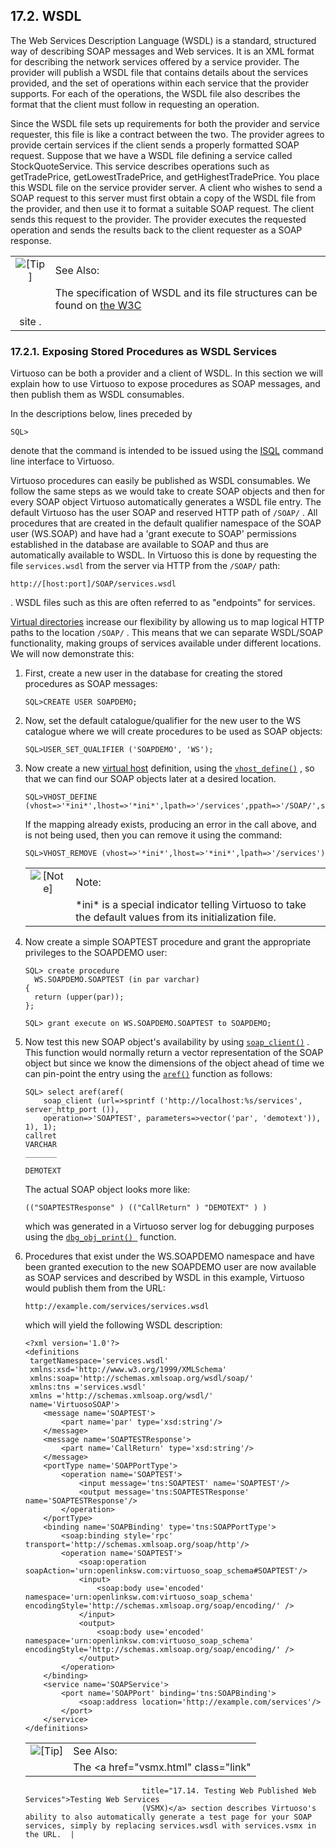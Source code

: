<div>

<div>

<div>

<div>

## 17.2. WSDL

</div>

</div>

</div>

The Web Services Description Language (WSDL) is a standard, structured
way of describing SOAP messages and Web services. It is an XML format
for describing the network services offered by a service provider. The
provider will publish a WSDL file that contains details about the
services provided, and the set of operations within each service that
the provider supports. For each of the operations, the WSDL file also
describes the format that the client must follow in requesting an
operation.

Since the WSDL file sets up requirements for both the provider and
service requester, this file is like a contract between the two. The
provider agrees to provide certain services if the client sends a
properly formatted SOAP request. Suppose that we have a WSDL file
defining a service called StockQuoteService. This service describes
operations such as getTradePrice, getLowestTradePrice, and
getHighestTradePrice. You place this WSDL file on the service provider
server. A client who wishes to send a SOAP request to this server must
first obtain a copy of the WSDL file from the provider, and then use it
to format a suitable SOAP request. The client sends this request to the
provider. The provider executes the requested operation and sends the
results back to the client requester as a SOAP response.

<div>

|                            |                                                                                                                                           |
|:--------------------------:|:------------------------------------------------------------------------------------------------------------------------------------------|
| ![\[Tip\]](images/tip.png) | See Also:                                                                                                                                 |
|                            | The specification of WSDL and its file structures can be found on <a href="http://www.w3.org/TR/wsdl" class="ulink" target="_top">the W3C 
                              site</a> .                                                                                                                                 |

</div>

<div>

<div>

<div>

<div>

### 17.2.1. Exposing Stored Procedures as WSDL Services

</div>

</div>

</div>

Virtuoso can be both a provider and a client of WSDL. In this section we
will explain how to use Virtuoso to expose procedures as SOAP messages,
and then publish them as WSDL consumables.

In the descriptions below, lines preceded by

``` programlisting
SQL>
```

denote that the command is intended to be issued using the
<a href="configuringvirtuosoclients.html#isql" class="link"
title="Native Virtuoso Interactive SQL Query (ISQL)">ISQL</a> command
line interface to Virtuoso.

Virtuoso procedures can easily be published as WSDL consumables. We
follow the same steps as we would take to create SOAP objects and then
for every SOAP object Virtuoso automatically generates a WSDL file
entry. The default Virtuoso has the user SOAP and reserved HTTP path of
`/SOAP/` . All procedures that are created in the default qualifier
namespace of the SOAP user (WS.SOAP) and have had a 'grant execute to
SOAP' permissions established in the database are available to SOAP and
thus are automatically available to WSDL. In Virtuoso this is done by
requesting the file `services.wsdl` from the server via HTTP from the
`/SOAP/` path:

``` programlisting
http://[host:port]/SOAP/services.wsdl
```

. WSDL files such as this are often referred to as "endpoints" for
services.

<a href="ch-webappdevelopment.html#virtdir" class="link"
title="14.1.2. Virtual Directories">Virtual directories</a> increase our
flexibility by allowing us to map logical HTTP paths to the location
`/SOAP/` . This means that we can separate WSDL/SOAP functionality,
making groups of services available under different locations. We will
now demonstrate this:

<div>

1.  First, create a new user in the database for creating the stored
    procedures as SOAP messages:

    ``` programlisting
    SQL>CREATE USER SOAPDEMO;
    ```

2.  Now, set the default catalogue/qualifier for the new user to the WS
    catalogue where we will create procedures to be used as SOAP
    objects:

    ``` programlisting
    SQL>USER_SET_QUALIFIER ('SOAPDEMO', 'WS');
    ```

3.  Now create a new
    <a href="ch-webappdevelopment.html#virtdir" class="link"
    title="14.1.2. Virtual Directories">virtual host</a> definition,
    using the
    <a href="fn_vhost_define.html" class="link" title="VHOST_DEFINE"><code
    class="function">vhost_define()</code></a> , so that we can find our
    SOAP objects later at a desired location.

    ``` programlisting
    SQL>VHOST_DEFINE (vhost=>'*ini*',lhost=>'*ini*',lpath=>'/services',ppath=>'/SOAP/',soap_user=>'SOAPDEMO');
    ```

    If the mapping already exists, producing an error in the call above,
    and is not being used, then you can remove it using the command:

    ``` programlisting
    SQL>VHOST_REMOVE (vhost=>'*ini*',lhost=>'*ini*',lpath=>'/services')
    ```

    <div>

    |                              |                                                                                                          |
    |:----------------------------:|:---------------------------------------------------------------------------------------------------------|
    | ![\[Note\]](images/note.png) | Note:                                                                                                    |
    |                              | \*ini\* is a special indicator telling Virtuoso to take the default values from its initialization file. |

    </div>

4.  Now create a simple SOAPTEST procedure and grant the appropriate
    privileges to the SOAPDEMO user:

    ``` programlisting
    SQL> create procedure
      WS.SOAPDEMO.SOAPTEST (in par varchar)
    {
      return (upper(par));
    };

    SQL> grant execute on WS.SOAPDEMO.SOAPTEST to SOAPDEMO;
    ```

5.  Now test this new SOAP object's availability by using
    <a href="fn_soap_client.html" class="link" title="soap_client"><code
    class="function">soap_client()</code></a> . This function would
    normally return a vector representation of the SOAP object but since
    we know the dimensions of the object ahead of time we can pin-point
    the entry using the
    <a href="fn_aref.html" class="link" title="aref"><code
    class="function">aref()</code></a> function as follows:

    ``` programlisting
    SQL> select aref(aref(
        soap_client (url=>sprintf ('http://localhost:%s/services', server_http_port ()),
        operation=>'SOAPTEST', parameters=>vector('par', 'demotext')), 1), 1);
    callret
    VARCHAR
    _______

    DEMOTEXT
    ```

    The actual SOAP object looks more like:

    ``` programlisting
    (("SOAPTESTResponse" ) (("CallReturn" ) "DEMOTEXT" ) )
    ```

    which was generated in a Virtuoso server log for debugging purposes
    using the
    <a href="fn_dbg_obj_print.html" class="link" title="dbg_obj_print"><code
    class="function">dbg_obj_print() </code></a> function.

6.  Procedures that exist under the WS.SOAPDEMO namespace and have been
    granted execution to the new SOAPDEMO user are now available as SOAP
    services and described by WSDL in this example, Virtuoso would
    publish them from the URL:

    ``` programlisting
    http://example.com/services/services.wsdl
    ```

    which will yield the following WSDL description:

    ``` screen
    <?xml version='1.0'?>
    <definitions
     targetNamespace='services.wsdl'
     xmlns:xsd='http://www.w3.org/1999/XMLSchema'
     xmlns:soap='http://schemas.xmlsoap.org/wsdl/soap/'
     xmlns:tns ='services.wsdl'
     xmlns ='http://schemas.xmlsoap.org/wsdl/'
     name='VirtuosoSOAP'>
        <message name='SOAPTEST'>
            <part name='par' type='xsd:string'/>
        </message>
        <message name='SOAPTESTResponse'>
            <part name='CallReturn' type='xsd:string'/>
        </message>
        <portType name='SOAPPortType'>
            <operation name='SOAPTEST'>
                <input message='tns:SOAPTEST' name='SOAPTEST'/>
                <output message='tns:SOAPTESTResponse' name='SOAPTESTResponse'/>
            </operation>
        </portType>
        <binding name='SOAPBinding' type='tns:SOAPPortType'>
            <soap:binding style='rpc' transport='http://schemas.xmlsoap.org/soap/http'/>
            <operation name='SOAPTEST'>
                <soap:operation soapAction='urn:openlinksw.com:virtuoso_soap_schema#SOAPTEST'/>
                <input>
                    <soap:body use='encoded' namespace='urn:openlinksw.com:virtuoso_soap_schema' encodingStyle='http://schemas.xmlsoap.org/soap/encoding/' />
                </input>
                <output>
                    <soap:body use='encoded' namespace='urn:openlinksw.com:virtuoso_soap_schema' encodingStyle='http://schemas.xmlsoap.org/soap/encoding/' />
                </output>
            </operation>
        </binding>
        <service name='SOAPService'>
            <port name='SOAPPort' binding='tns:SOAPBinding'>
                <soap:address location='http://example.com/services'/>
            </port>
        </service>
    </definitions>
    ```

    <div>

    |                            |                                                                                                                                                                                     |
    |:--------------------------:|:------------------------------------------------------------------------------------------------------------------------------------------------------------------------------------|
    | ![\[Tip\]](images/tip.png) | See Also:                                                                                                                                                                           |
    |                            | The <a href="vsmx.html" class="link"                                                                                                                                                
                                  title="17.14. Testing Web Published Web Services">Testing Web Services                                                                                                               
                                  (VSMX)</a> section describes Virtuoso's ability to also automatically generate a test page for your SOAP services, simply by replacing services.wsdl with services.vsmx in the URL.  |

    </div>

</div>

</div>

</div>
